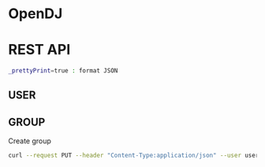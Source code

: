 # OpenDJ

# REST API
```bash
_prettyPrint=true : format JSON
```
## USER

## GROUP

Create group
```bash
curl --request PUT --header "Content-Type:application/json" --user user:password --data '{ "cn" : "value", "members" : [ { "uid" : "uid1" } ] }' https://localhost:8380/api/groups/groupname
```
